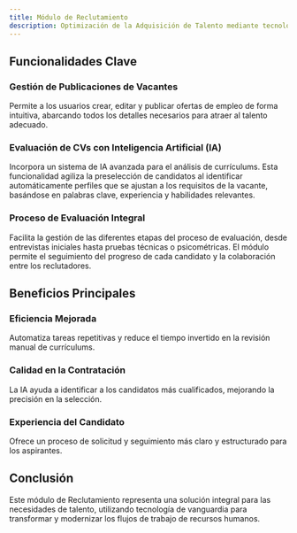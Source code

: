 ```yaml
---
title: Módulo de Reclutamiento
description: Optimización de la Adquisición de Talento mediante tecnología avanzada e inteligencia artificial.
---
```




## Funcionalidades Clave

### Gestión de Publicaciones de Vacantes
Permite a los usuarios crear, editar y publicar ofertas de empleo de forma intuitiva, abarcando todos los detalles necesarios para atraer al talento adecuado.

### Evaluación de CVs con Inteligencia Artificial (IA)
Incorpora un sistema de IA avanzada para el análisis de currículums. Esta funcionalidad agiliza la preselección de candidatos al identificar automáticamente perfiles que se ajustan a los requisitos de la vacante, basándose en palabras clave, experiencia y habilidades relevantes.

### Proceso de Evaluación Integral
Facilita la gestión de las diferentes etapas del proceso de evaluación, desde entrevistas iniciales hasta pruebas técnicas o psicométricas. El módulo permite el seguimiento del progreso de cada candidato y la colaboración entre los reclutadores.

## Beneficios Principales

### Eficiencia Mejorada
Automatiza tareas repetitivas y reduce el tiempo invertido en la revisión manual de currículums.

### Calidad en la Contratación
La IA ayuda a identificar a los candidatos más cualificados, mejorando la precisión en la selección.

### Experiencia del Candidato
Ofrece un proceso de solicitud y seguimiento más claro y estructurado para los aspirantes.

## Conclusión

Este módulo de Reclutamiento representa una solución integral para las necesidades de talento, utilizando tecnología de vanguardia para transformar y modernizar los flujos de trabajo de recursos humanos.